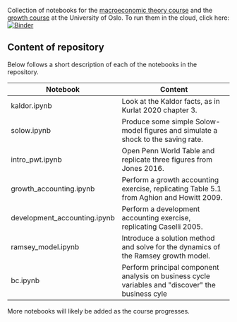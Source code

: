 Collection of notebooks for the [macroeconomic theory course](https://www.uio.no/studier/emner/sv/oekonomi/ECON4310) and the [growth course](https://www.uio.no/studier/emner/sv/oekonomi/ECON4351/)  at the University of Oslo. To run them in the cloud, click here: [![Binder](https://mybinder.org/badge_logo.svg)](https://mybinder.org/v2/gh/karlharmenberg/uiogrowth/HEAD)


## Content of repository

Below follows a short description of each of the notebooks in the repository.

| Notebook                     | Content                                                                                  |
|------------------------------|------------------------------------------------------------------------------------------|
| kaldor.ipynb                 | Look at the Kaldor facts, as in Kurlat 2020 chapter 3.                                   |
| solow.ipynb                  | Produce some simple Solow-model figures and simulate a shock to the saving rate.         |
| intro_pwt.ipynb              | Open Penn World Table and replicate three figures from Jones 2016.                       |
| growth_accounting.ipynb      | Perform a growth accounting exercise, replicating Table 5.1 from Aghion and Howitt 2009. |
| development_accounting.ipynb | Perform a development accounting exercise, replicating Caselli 2005.                     |
| ramsey_model.ipynb           | Introduce a solution method and solve for the dynamics of the Ramsey growth model.       |
| bc.ipynb           | Perform principal component analysis on business cycle variables and "discover" the business cyle      |
More notebooks will likely be added as the course progresses.